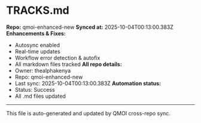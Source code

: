 # TRACKS.md

**Repo:** qmoi-enhanced-new
**Synced at:** 2025-10-04T00:13:00.383Z
**Enhancements & Fixes:**
- Autosync enabled
- Real-time updates
- Workflow error detection & autofix
- All markdown files tracked
**All repo details:**
- Owner: thealphakenya
- Repo: qmoi-enhanced-new
- Last sync: 2025-10-04T00:13:00.383Z
**Automation status:**
- Status: Success
- All .md files updated
---
This file is auto-generated and updated by QMOI cross-repo sync.
